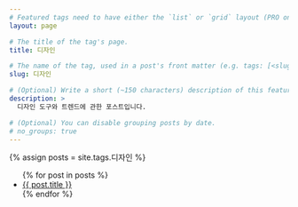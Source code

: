 ```yaml
---
# Featured tags need to have either the `list` or `grid` layout (PRO only).
layout: page

# The title of the tag's page.
title: 디자인

# The name of the tag, used in a post's front matter (e.g. tags: [<slug>]).
slug: 디자인

# (Optional) Write a short (~150 characters) description of this featured tag.
description: >
  디자인 도구와 트렌드에 관한 포스트입니다.

# (Optional) You can disable grouping posts by date.
# no_groups: true
---
```


{% assign posts = site.tags.디자인 %}
<ul>
{% for post in posts %}
  <li>
    <a href="{{ post.url | relative_url }}">{{ post.title }}</a>
  </li>
{% endfor %}
</ul>
